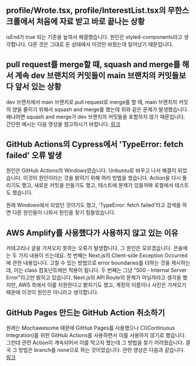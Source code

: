 ## profile/Wrote.tsx, profile/InterestList.tsx의 무한스크롤에서 처음에 자료 받고 바로 끝나는 상황

isEnd가 true 되는 기준을 높여서 해결했습니다. 원인은 styled-components라고 생각합니다. 다른 것은 그대로 둔 상태에서 이것만 바꿨는데 일어났기 때문입니다.

## pull request를 merge할 때, squash and merge를 해서 계속 dev 브랜치의 커밋들이 main 브랜치의 커밋들보다 앞서 있는 상황

dev 브랜치에서 main 브랜치로 pull request로 merge를 할 때, main 브랜치의 커밋의 양을 줄이기 위해서 squash and merge를 했는데 위와 같은 문제가 발생했습니다. 왜냐하면 squash and merge가 dev 브랜치의 커밋들을 포함하지 않기 때문입니다. 간단한 예시는 다음 영상을 참고하시기 바랍니다. [링크](https://youtu.be/1MQjiEwA9OY)

## GitHub Actions의 Cypress에서 'TypeError: fetch failed' 오류 발생

원인은 GitHub Actions의 Windows였습니다. Unbuntu로 바꾸고 나서 해결이 되었습니다. 이것이 원인이라는 것을 밝히기 위해 여러 방법을 썼습니다. Action을 다시 돌리기도 했고, 새로운 커밋을 만들기도 했고, 테스트에 문제가 있을까봐 로컬에서 테스트도 했습니다.

원래 Windows에서 되었던 것이기도 했고, 'TypeError: fetch failed'라고 검색을 하면 다른 원인들이 나와서 원인을 찾기 힘들었습니다.

## AWS Amplify를 사용했다가 사용하지 않고 있는 이유

카테고리나 글을 가져오지 못하는 오류가 발생합니다. 그 원인은 모르겠습니다. 콘솔에는 두 가지 내용이 뜨는데요. 첫 번째는 Next.js의 Client-side Exception Occurred에 관한 내용입니다. 고칠 수 있는 방법으로 error boundaries를 더하는 것을 제시하는데, 이는 class 컴포넌트에만 적용이 됩니다. 두 번째는 그냥 "500 - Internal Server Error"라고만 밝히고 있습니다. Next.js의 API Route의 문제가 아닐까라고 생각을 했지만, AWS 측에서 이를 지원한다고 밝히기도 했고, 계정의 이름이나 사진은 가져오기 때문에 이것이 원인은 아니라고 생각합니다.

## GitHub Pages 만드는 GitHub Action 취소하기

원래는 Mochawesome 때문에 GitHub Pages를 사용했으나 CI(Continuous Integration)를 위한 GitHub Actions를 사용하면서 이를 사용하지 않기로 했습니다. 그런데 관련 Action이 계속되어서 이를 막고자 했는데 그 방법을 찾기 어려웠습니다. 결국 그 방법은 branch를 none으로 하는 것이었습니다. 관련 영상은 다음과 같습니다. [링크](https://youtu.be/uI0fHuCbjEY)
